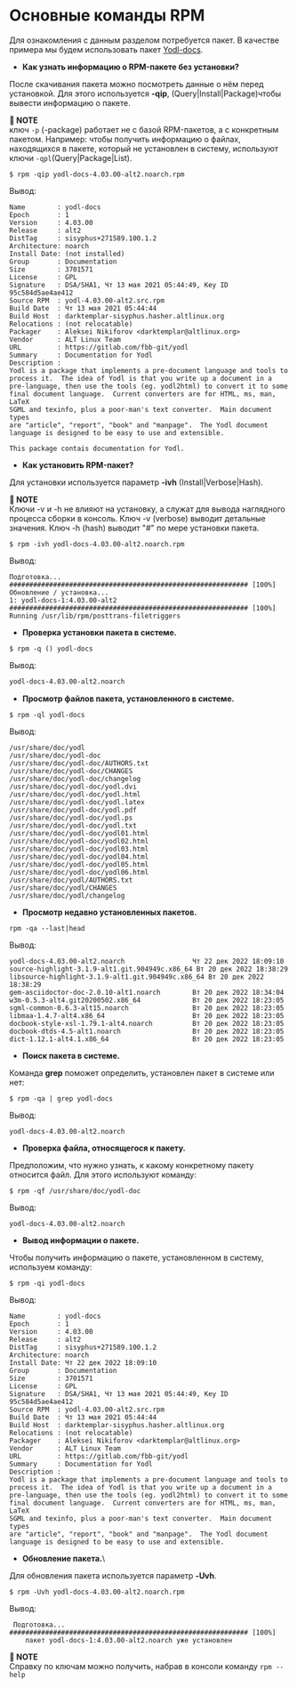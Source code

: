 # Основные команды RPM

Для ознакомления с данным разделом потребуется пакет. В качестве примера мы будем использовать пакет [Yodl-docs](http://ftp.altlinux.org/pub/distributions/ALTLinux/p10/branch/noarch/RPMS.classic/yodl-docs-4.03.00-alt2.noarch.rpm).

* **Как узнать информацию о RPM-пакете без установки?**

После скачивания пакета можно посмотреть данные о нём перед установкой. Для этого используется **-qip**, (Query|Install|Package)чтобы вывести информацию о пакете. 

**📌 NOTE**\
ключ `-p` (-package) работает не с базой RPM-пакетов, а с конкретным пакетом. Например: чтобы получить информацию о файлах, находящихся в пакете, который не установлен в систему, используют ключи `-qpl`(Query|Package|List).


```
$ rpm -qip yodl-docs-4.03.00-alt2.noarch.rpm
```

Вывод:

```
Name        : yodl-docs
Epoch       : 1
Version     : 4.03.00
Release     : alt2
DistTag     : sisyphus+271589.100.1.2
Architecture: noarch
Install Date: (not installed)
Group       : Documentation
Size        : 3701571
License     : GPL
Signature   : DSA/SHA1, Чт 13 мая 2021 05:44:49, Key ID 95c584d5ae4ae412
Source RPM  : yodl-4.03.00-alt2.src.rpm
Build Date  : Чт 13 мая 2021 05:44:44
Build Host  : darktemplar-sisyphus.hasher.altlinux.org
Relocations : (not relocatable)
Packager    : Aleksei Nikiforov <darktemplar@altlinux.org>
Vendor      : ALT Linux Team
URL         : https://gitlab.com/fbb-git/yodl
Summary     : Documentation for Yodl
Description :
Yodl is a package that implements a pre-document language and tools to
process it.  The idea of Yodl is that you write up a document in a
pre-language, then use the tools (eg. yodl2html) to convert it to some
final document language.  Current converters are for HTML, ms, man, LaTeX
SGML and texinfo, plus a poor-man's text converter.  Main document types
are "article", "report", "book" and "manpage".  The Yodl document
language is designed to be easy to use and extensible.

This package contais documentation for Yodl.
```

* **Как установить RPM-пакет?**

Для установки используется параметр **-ivh** (Install|Verbose|Hash).

**📌 NOTE**\
Ключи -v и -h не влияют на установку, а служат для вывода наглядного процесса сборки в консоль. Ключ -v (verbose) выводит детальные значения. Ключ -h (hash) выводит "#" по мере установки пакета.
 

```
$ rpm -ivh yodl-docs-4.03.00-alt2.noarch.rpm
```

Вывод: 

```
Подготовка...                ############################################################ [100%]
Обновление / установка...
1: yodl-docs-1:4.03.00-alt2  ############################################################ [100%]
Running /usr/lib/rpm/posttrans-filetriggers
```

* **Проверка установки пакета в системе.**

```
$ rpm -q () yodl-docs
```

Вывод:
```bash
yodl-docs-4.03.00-alt2.noarch
```

* **Просмотр файлов пакета, установленного в системе.**

```
$ rpm -ql yodl-docs
```

Вывод:

```
/usr/share/doc/yodl
/usr/share/doc/yodl-doc
/usr/share/doc/yodl-doc/AUTHORS.txt
/usr/share/doc/yodl-doc/CHANGES
/usr/share/doc/yodl-doc/changelog
/usr/share/doc/yodl-doc/yodl.dvi
/usr/share/doc/yodl-doc/yodl.html
/usr/share/doc/yodl-doc/yodl.latex
/usr/share/doc/yodl-doc/yodl.pdf
/usr/share/doc/yodl-doc/yodl.ps
/usr/share/doc/yodl-doc/yodl.txt
/usr/share/doc/yodl-doc/yodl01.html
/usr/share/doc/yodl-doc/yodl02.html
/usr/share/doc/yodl-doc/yodl03.html
/usr/share/doc/yodl-doc/yodl04.html
/usr/share/doc/yodl-doc/yodl05.html
/usr/share/doc/yodl-doc/yodl06.html
/usr/share/doc/yodl/AUTHORS.txt
/usr/share/doc/yodl/CHANGES
/usr/share/doc/yodl/changelog
```

* **Просмотр недавно установленных пакетов.**

```
rpm -qa --last|head
```

Вывод:

```
yodl-docs-4.03.00-alt2.noarch                 Чт 22 дек 2022 18:09:10
source-highlight-3.1.9-alt1.git.904949c.x86_64 Вт 20 дек 2022 18:38:29
libsource-highlight-3.1.9-alt1.git.904949c.x86_64 Вт 20 дек 2022 18:38:29
gem-asciidoctor-doc-2.0.10-alt1.noarch        Вт 20 дек 2022 18:34:04
w3m-0.5.3-alt4.git20200502.x86_64             Вт 20 дек 2022 18:23:05
sgml-common-0.6.3-alt15.noarch                Вт 20 дек 2022 18:23:05
libmaa-1.4.7-alt4.x86_64                      Вт 20 дек 2022 18:23:05
docbook-style-xsl-1.79.1-alt4.noarch          Вт 20 дек 2022 18:23:05
docbook-dtds-4.5-alt1.noarch                  Вт 20 дек 2022 18:23:05
dict-1.12.1-alt4.1.x86_64                     Вт 20 дек 2022 18:23:05
```

* **Поиск пакета в системе.**

Команда **grep** поможет определить, установлен пакет в системе или нет:

```
$ rpm -qa | grep yodl-docs
```

Вывод:

```
yodl-docs-4.03.00-alt2.noarch
```

* **Проверка файла, относящегося к пакету.**

Предположим, что нужно узнать, к какому конкретному пакету относится файл. Для этого используют команду:

```
$ rpm -qf /usr/share/doc/yodl-doc
```

Вывод:

```
yodl-docs-4.03.00-alt2.noarch
```

* **Вывод информации о пакете.**

Чтобы получить информацию о пакете, установленном в систему, используем команду:

```
$ rpm -qi yodl-docs
```

Вывод:

```
Name        : yodl-docs
Epoch       : 1
Version     : 4.03.00
Release     : alt2
DistTag     : sisyphus+271589.100.1.2
Architecture: noarch
Install Date: Чт 22 дек 2022 18:09:10
Group       : Documentation
Size        : 3701571
License     : GPL
Signature   : DSA/SHA1, Чт 13 мая 2021 05:44:49, Key ID 95c584d5ae4ae412
Source RPM  : yodl-4.03.00-alt2.src.rpm
Build Date  : Чт 13 мая 2021 05:44:44
Build Host  : darktemplar-sisyphus.hasher.altlinux.org
Relocations : (not relocatable)
Packager    : Aleksei Nikiforov <darktemplar@altlinux.org>
Vendor      : ALT Linux Team
URL         : https://gitlab.com/fbb-git/yodl
Summary     : Documentation for Yodl
Description :
Yodl is a package that implements a pre-document language and tools to
process it.  The idea of Yodl is that you write up a document in a
pre-language, then use the tools (eg. yodl2html) to convert it to some
final document language.  Current converters are for HTML, ms, man, LaTeX
SGML and texinfo, plus a poor-man's text converter.  Main document types
are "article", "report", "book" and "manpage".  The Yodl document
language is designed to be easy to use and extensible.
```

* **Обновление пакета.**\
   

Для обновления пакета используется параметр **-Uvh**.

```
$ rpm -Uvh yodl-docs-4.03.00-alt2.noarch.rpm 
```

Вывод:

```
 Подготовка...             ############################################################ [100%]
	пакет yodl-docs-1:4.03.00-alt2.noarch уже установлен
```

**📌 NOTE**\
Справку по ключам можно получить, набрав в консоли команду `rpm --help`
